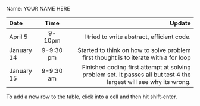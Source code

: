 Name: YOUR NAME HERE

| Date       |   Time    |                                                                                                              Update |
|:-----------|:---------:|--------------------------------------------------------------------------------------------------------------------:|
| April 5    |  9-10pm   |                                                                          I tried to write abstract, efficient code. |
| January 14 | 9-9:30 pm |                                Started to think on how to solve problem first thought is to iterate with a for loop |
| January 15 | 9-9:30  am | Finished coding first attempt at solving problem set. It passes all but test 4 the largest will see why its wrong.  |


To add a new row to the table, click into a cell and then hit shift-enter.